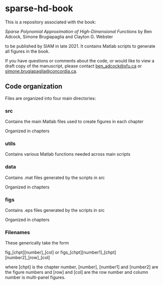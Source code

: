 # sparse-hd-book

This is a repository associated with the book:

*Sparse Polynomial Approximation of High-Dimensional Functions*
by Ben Adcock, Simone Brugiapaglia and Clayton G. Webster

to be published by SIAM in late 2021. It contains Matlab scripts to generate all figures in the book. 

If you have questions or comments about the code, or would like to view a draft copy of the manuscript, please contact ben_adcock@sfu.ca or simone.brugiapaglia@concordia.ca.

## Code organization

Files are organized into four main directories:

### src

Contains the main Matlab files used to create figures in each chapter

Organized in chapters

### utils

Contains various Matlab functions needed across main scripts

### data

Contains .mat files generated by the scripts in src

Organized in chapters

### figs

Contains .eps files generated by the scripts in src

Organized in chapters


### Filenames

These generically take the form 

fig\_[chpt][number]\_[col] or figs\_[chpt][number1]\_[chpt][number2]\_[row]\_[col] 

where [chpt] is the chapter number, [number], [number1] and [number2] are the figure numbers and [row] and [col] are the row number and column number is multi-panel figures.



